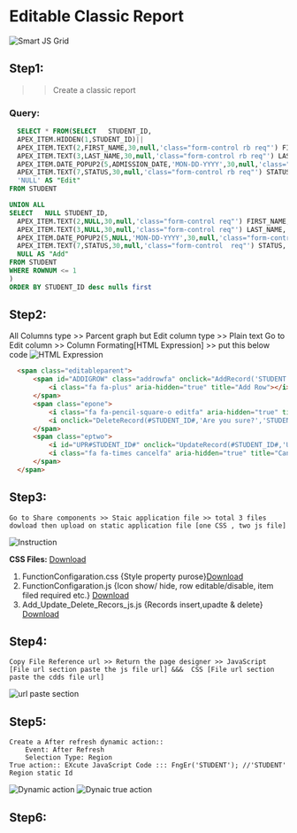# Editable Classic Report
![Smart JS Grid](https://github.com/PURAN-GITHUB/Smart_Grid_File/blob/main/IMAGE_FILE/smartjsgrid.jpg)
## Step1:
  >> Create a classic report
  ### Query:
  ```SQL
    SELECT * FROM(SELECT   STUDENT_ID, 
    APEX_ITEM.HIDDEN(1,STUDENT_ID)||
    APEX_ITEM.TEXT(2,FIRST_NAME,30,null,'class="form-control rb req"') FIRST_NAME, --'30'column-span
    APEX_ITEM.TEXT(3,LAST_NAME,30,null,'class="form-control rb req"') LAST_NAME,  
    APEX_ITEM.DATE_POPUP2(5,ADMISSION_DATE,'MON-DD-YYYY',30,null,'class="form-control rb"') ADMISSION_DATE,
    APEX_ITEM.TEXT(7,STATUS,30,null,'class="form-control rb req"') STATUS,
    'NULL' AS "Edit"
FROM STUDENT

UNION ALL
SELECT   NULL STUDENT_ID, 
    APEX_ITEM.TEXT(2,NULL,30,null,'class="form-control req"') FIRST_NAME, 
    APEX_ITEM.TEXT(3,NULL,30,null,'class="form-control req"') LAST_NAME,  
    APEX_ITEM.DATE_POPUP2(5,NULL,'MON-DD-YYYY',30,null,'class="form-control apex_disabled"') ADMISSION_DATE,
    APEX_ITEM.TEXT(7,STATUS,30,null,'class="form-control  req"') STATUS,
    NULL AS "Add"
FROM STUDENT
WHERE ROWNUM <= 1
)
ORDER BY STUDENT_ID desc nulls first
```      
## Step2: 
All Columns type >> Parcent graph but Edit column type >> Plain text
Go to Edit column >> Column Formating[HTML Expression] >> put this below code
![HTML Expression](https://github.com/PURAN-GITHUB/Smart_Grid_File/blob/main/IMAGE_FILE/HTML_Expression.jpg)
  ```html
    <span class="editableparent">
        <span id="ADDIGROW" class="addrowfa" onclick="AddRecord('STUDENT')">
            <i class="fa fa-plus" aria-hidden="true" title="Add Row"></i>
        </span>
        <span class="epone">
            <i class="fa fa-pencil-square-o editfa" aria-hidden="true" title="Edit Row"></i>
            <i onclick="DeleteRecord(#STUDENT_ID#,'Are you sure?','STUDENT')"class="fa fa-trash deletefa" aria-hidden="true" title="Delete Row"></i>
        </span>
        <span class="eptwo">
            <i id="UPR#STUDENT_ID#" onclick="UpdateRecord(#STUDENT_ID#,'UPR#STUDENT_ID#','STUDENT')" class="fa fa-check updatefa" aria-hidden="true" title="Update Row"></i>
            <i class="fa fa-times cancelfa" aria-hidden="true" title="Cancel"></i>
        </span>
    </span>
```
## Step3:
    Go to Share components >> Staic application file >> total 3 files dowload then upload on static application file [one CSS , two js file]
![Instruction](https://github.com/PURAN-GITHUB/Smart_Grid_File/blob/main/IMAGE_FILE/Instruction_img1.jpg)
    
   **CSS Files:**  [Download](https://github.com/PURAN-GITHUB/CSS)
   
   
  1. FunctionConfigaration.css {Style property purose}[Download](https://github.com/PURAN-GITHUB/Smart_Grid_File/blob/main/FunctionConfigaration.css) 
  2. FunctionConfigaration.js {Icon show/ hide, row editable/disable, item filed required etc.} [Download](https://github.com/PURAN-GITHUB/Smart_Grid_File/blob/main/FunctionConfigaration.js)
  3. Add_Update_Delete_Recors_js.js {Records insert,upadte & delete} [Download](https://github.com/PURAN-GITHUB/Smart_Grid_File/blob/main/Add_Update_Delete_Recors_js.js)

## Step4:
    Copy File Reference url >> Return the page designer >> JavaScript [File url section paste the js file url] &&&  CSS [File url section paste the cdds file url]
![url paste section](https://github.com/PURAN-GITHUB/Smart_Grid_File/blob/main/IMAGE_FILE/url_paste_section.jpg)
## Step5:
    Create a After refresh dynamic action::
        Event: After Refresh
        Selection Type: Region
    True action:: EXcute JavaScript Code ::: FngEr('STUDENT'); //'STUDENT' Region static Id
![Dynamic action](https://github.com/PURAN-GITHUB/Smart_Grid_File/blob/main/IMAGE_FILE/After_refresh_dynamic.jpg)
![Dynaic true action](https://github.com/PURAN-GITHUB/Smart_Grid_File/blob/main/IMAGE_FILE/Dynamic_true_action.jpg)
## Step6:
